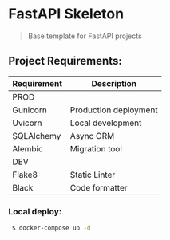 # FastAPI Skeleton

> Base template for FastAPI projects

## Project Requirements:

| Requirement    | Description |
|----------------| ----------- |
| PROD           | |
| Gunicorn       | Production deployment |
| Uvicorn        | Local development |
| SQLAlchemy     | Async ORM |
| Alembic        | Migration tool |
| DEV            | |
| Flake8         | Static Linter |
| Black          | Code formatter |

### Local deploy:

```bash
 $ docker-compose up -d
 ```
